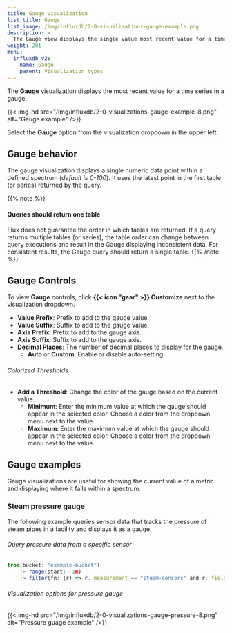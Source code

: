 ```yaml
---
title: Gauge visualization
list_title: Gauge
list_image: /img/influxdb/2-0-visualizations-gauge-example.png
description: >
  The Gauge view displays the single value most recent value for a time series in a gauge view.
weight: 201
menu:
  influxdb_v2:
    name: Gauge
    parent: Visualization types
---
```


The **Gauge** visualization displays the most recent value for a time series in a gauge.

{{< img-hd src="/img/influxdb/2-0-visualizations-gauge-example-8.png" alt="Gauge example" />}}

Select the **Gauge** option from the visualization dropdown in the upper left.

## Gauge behavior
The gauge visualization displays a single numeric data point within a defined spectrum (_default is 0-100_).
It uses the latest point in the first table (or series) returned by the query.

{{% note %}}
#### Queries should return one table
Flux does not guarantee the order in which tables are returned.
If a query returns multiple tables (or series), the table order can change between query executions
and result in the Gauge displaying inconsistent data.
For consistent results, the Gauge query should return a single table.
{{% /note %}}

## Gauge Controls
To view **Gauge** controls, click **{{< icon "gear" >}} Customize** next to
the visualization dropdown.

- **Value Prefix**: Prefix to add to the gauge value.
- **Value Suffix**: Suffix to add to the gauge value.
- **Axis Prefix**: Prefix to add to the gauge axis.
- **Axis Suffix**: Suffix to add to the gauge axis.
- **Decimal Places**: The number of decimal places to display for the gauge.
  - **Auto** or **Custom**: Enable or disable auto-setting.

###### Colorized Thresholds
- **Add a Threshold**: Change the color of the gauge based on the current value.
  - **Minimum**: Enter the minimum value at which the gauge should appear in the selected color.
    Choose a color from the dropdown menu next to the value.
  - **Maximum**: Enter the maximum value at which the gauge should appear in the selected color.
    Choose a color from the dropdown menu next to the value.  

## Gauge examples
Gauge visualizations are useful for showing the current value of a metric and displaying
where it falls within a spectrum.

### Steam pressure gauge
The following example queries sensor data that tracks the pressure of steam pipes
in a facility and displays it as a gauge.

###### Query pressure data from a specific sensor
```js
from(bucket: "example-bucket")
    |> range(start: -1m)
    |> filter(fn: (r) => r._measurement == "steam-sensors" and r._field == "psi" <INVALID_OP> r.sensorID == "a211i")
```

###### Visualization options for pressure gauge
{{< img-hd src="/img/influxdb/2-0-visualizations-gauge-pressure-8.png" alt="Pressure guage example" />}}
